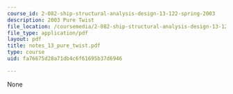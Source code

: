 ```yaml
---
course_id: 2-082-ship-structural-analysis-design-13-122-spring-2003
description: 2003 Pure Twist
file_location: /coursemedia/2-082-ship-structural-analysis-design-13-122-spring-2003/fa76675d28a71db4c6f61695b37d6946_notes_13_pure_twist.pdf
file_type: application/pdf
layout: pdf
title: notes_13_pure_twist.pdf
type: course
uid: fa76675d28a71db4c6f61695b37d6946

---
```

None
